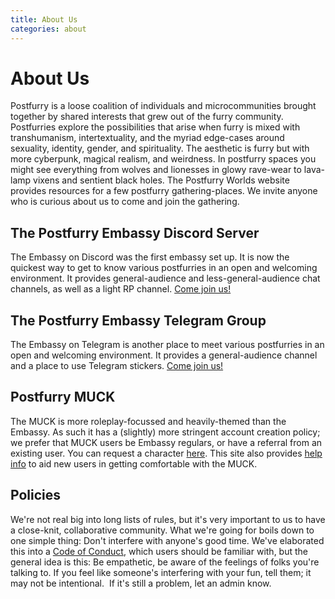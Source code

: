```yaml
---
title: About Us
categories: about
---
```

# About Us
Postfurry is a loose coalition of individuals and microcommunities brought together by shared interests that grew out of the furry community. Postfurries explore the possibilities that arise when furry is mixed with transhumanism, intertextuality, and the myriad edge-cases around sexuality, identity, gender, and spirituality. The aesthetic is furry but with more cyberpunk, magical realism, and weirdness. In postfurry spaces you might see everything from wolves and lionesses in glowy rave-wear to lava-lamp vixens and sentient black holes. The Postfurry Worlds website provides resources for a few postfurry gathering-places. We invite anyone who is curious about us to come and join the gathering.

## The Postfurry Embassy Discord Server
The Embassy on Discord was the first embassy set up. It is now the quickest way to get to know various postfurries in an open and welcoming environment. It provides general-audience and less-general-audience chat channels, as well as a light RP channel.
[Come join us!](https://discord.gg/Sc8cQsN)

## The Postfurry Embassy Telegram Group
The Embassy on Telegram is another place to meet various postfurries in an open and welcoming environment. It provides a general-audience channel and a place to use Telegram stickers.
[Come join us!](https://t.me/postfurryembassy)

## Postfurry MUCK 
The MUCK is more roleplay-focussed and heavily-themed than the Embassy. As such it has a (slightly) more stringent account creation policy; we prefer that MUCK users be Embassy regulars, or have a referral from an existing user. You can request a character [here](/request). This site also provides [help info](/muck/help) to aid new users in getting comfortable with the MUCK.

## Policies
We're not real big into long lists of rules, but it's very important to us to have a close-knit, collaborative community. What we're going for boils down to one simple thing: Don't interfere with anyone's good time. We've elaborated this into a
[Code of Conduct](/conduct), which users should be familiar with, but the general idea is this: Be empathetic, be aware of the feelings of folks you're talking to. If you feel like someone's interfering with your fun, tell them; it may not be intentional.  If it's still a problem, let an admin know.
